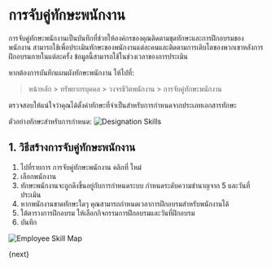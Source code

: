 # การจับคู่ทักษะพนักงาน

การจับคู่ทักษะพนักงานเป็นบันทึกที่ช่วยให้องค์กรของคุณติดตามชุดทักษะและการฝึกอบรมของพนักงาน สามารถใช้เพื่อประเมินทักษะของพนักงานแต่ละคนและติดตามการเติบโตของพวกเขาหลังการฝึกอบรมภายในแต่ละครั้ง ข้อมูลนี้สามารถใช้ในช่วงเวลาของการประเมิน

หากต้องการบันทึกแผนผังทักษะพนักงาน ให้ไปที่:

> หน้าหลัก > ทรัพยากรบุคคล > วงจรชีวิตพนักงาน > การจับคู่ทักษะพนักงาน

ตรวจสอบให้แน่ใจว่าคุณได้ตั้งค่าทักษะที่จำเป็นสำหรับการกำหนดจากประเภทเอกสารทักษะ

ตัวอย่างทักษะสำหรับการกำหนด:
![Designation Skills]({{docs_base_url}}/assets/img/human-resources/designation-skills.png)

## 1. วิธีสร้างการจับคู่ทักษะพนักงาน

1. ไปที่รายการ การจับคู่ทักษะพนักงาน คลิกที่ ใหม่
1. เลือกพนักงาน
1. ทักษะพนักงานจะถูกดึงขึ้นอยู่กับการกำหนดระบบ กำหนดระดับความชำนาญจาก 5 และวันที่ประเมิน
1. หากพนักงานขาดทักษะใดๆ คุณสามารถกำหนดเวลาการฝึกอบรมสำหรับพนักงานได้
1. ใต้ตารางการฝึกอบรม ให้เลือกกิจกรรมการฝึกอบรมและวันที่ฝึกอบรม
1. บันทึก

![Employee Skill Map]({{docs_base_url}}/assets/img/human-resources/employee-skill-map.png)

{next}
